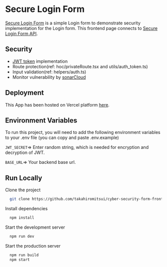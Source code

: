 # Secure Login Form

[Secure Login Form](https://cyber-security-form-frontend.vercel.app/) is a simple Login form to demonstrate security implementation for the Login form. This frontend page connects to [Secure Login Form API](https://github.com/takahiromitsui/login_form_cyber_security).

## Security

- [JWT token](https://www.npmjs.com/package/jsonwebtoken) implementation
- Route protection(ref: hoc/privateRoute.tsx and utils/auth_token.ts)
- Input validation(ref: helpers/auth.ts)
- Monitor vulnerability by [sonarCloud](https://sonarcloud.io)

## Deployment

This App has been hosted on Vercel platform [here](https://cyber-security-form-frontend.vercel.app).

## Environment Variables

To run this project, you will need to add the following environment variables to your .env file (you can copy and paste .env.example)

`JWT_SECRET`=> Enter random string, which is needed for encryption and decryption of JWT.

`BASE_URL`=> Your backend base url.

## Run Locally

Clone the project

```bash
  git clone https://github.com/takahiromitsui/cyber-security-form-frontend.git
```

Install dependencies

```bash
  npm install
```

Start the development server

```bash
  npm run dev
```

Start the production server

```bash
  npm run build
  npm start
```
